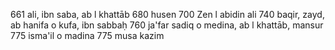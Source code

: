 661 ali, ibn saba, ab l khattāb
680 husen
700 Zen l abidin ali
740 baqir, zayd, ab hanifa o kufa, ibn sabbaḥ
760 ja'far sadiq o medina, ab l khattāb,  mansur
775 isma'il o madina 
775 musa kazim